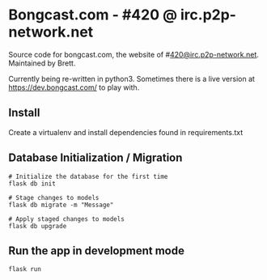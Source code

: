 # Bongcast.com - #420 @ irc.p2p-network.net
Source code for bongcast.com, the website of #420@irc.p2p-network.net.
Maintained by Brett.

Currently being re-written in python3. Sometimes there is a live version at https://dev.bongcast.com/ to play with.

## Install ##
Create a virtualenv and install dependencies found in requirements.txt

## Database Initialization / Migration ##
```
# Initialize the database for the first time
flask db init 

# Stage changes to models
flask db migrate -m "Message"

# Apply staged changes to models
flask db upgrade 
```

## Run the app in development mode ##
```
flask run
```
